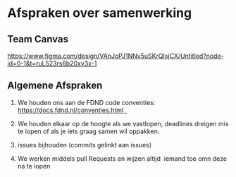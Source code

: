 # Afspraken over samenwerking


## Team Canvas
https://www.figma.com/design/VAnJoPJ1NNv5uSKrQIsjCX/Untitled?node-id=0-1&t=ruL523rs6b20xy3x-1

## Algemene Afspraken

1. We houden ons aan de FDND code conventies: https://docs.fdnd.nl/conventies.html  

2. We houden elkaar op de hoogte als we vastlopen, deadlines dreigen mis te lopen of als je iets graag samen wil oppakken.

3. issues bijhouden (commits gelinkt aan issues)  

4. We werken middels pull Requests en wijzen altijd  iemand toe omn deze na te lopen 
